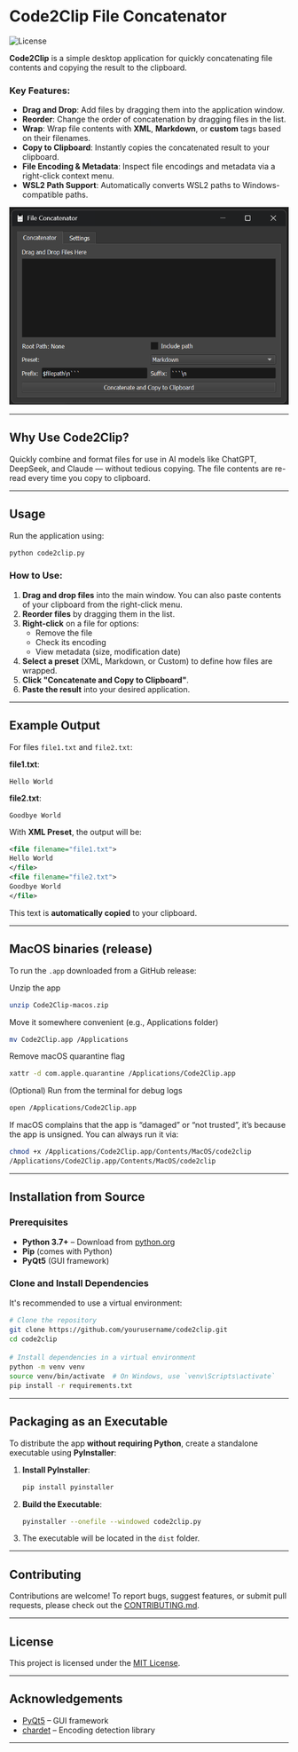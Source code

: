 # Code2Clip File Concatenator

![License](https://img.shields.io/badge/license-MIT-blue.svg)

**Code2Clip** is a simple desktop application for quickly concatenating file contents and copying the result to the clipboard.

### Key Features:
- **Drag and Drop**: Add files by dragging them into the application window.
- **Reorder**: Change the order of concatenation by dragging files in the list.
- **Wrap**: Wrap file contents with **XML**, **Markdown**, or **custom** tags based on their filenames.
- **Copy to Clipboard**: Instantly copies the concatenated result to your clipboard.
- **File Encoding & Metadata**: Inspect file encodings and metadata via a right-click context menu.
- **WSL2 Path Support**: Automatically converts WSL2 paths to Windows-compatible paths.

![Code2Clip Main Window](assets/screenshot.png)

---

## Why Use Code2Clip?

Quickly combine and format files for use in AI models like ChatGPT, DeepSeek, and Claude — without tedious copying. The file contents are re-read every time you copy to clipboard.

---

## Usage

Run the application using:

```bash
python code2clip.py
```

### **How to Use:**
1. **Drag and drop files** into the main window. You can also paste contents of your clipboard from the right-click menu.
2. **Reorder files** by dragging them in the list.
3. **Right-click** on a file for options:
   - Remove the file
   - Check its encoding
   - View metadata (size, modification date)
4. **Select a preset** (XML, Markdown, or Custom) to define how files are wrapped.
5. **Click "Concatenate and Copy to Clipboard"**.
6. **Paste the result** into your desired application.

---

## Example Output

For files `file1.txt` and `file2.txt`:

**file1.txt**:
```
Hello World
```

**file2.txt**:
```
Goodbye World
```

With **XML Preset**, the output will be:

```xml
<file filename="file1.txt">
Hello World
</file>
<file filename="file2.txt">
Goodbye World
</file>
```

This text is **automatically copied** to your clipboard.

---

## MacOS binaries (release)

To run the `.app` downloaded from a GitHub release:

Unzip the app
```bash
unzip Code2Clip-macos.zip
```
Move it somewhere convenient (e.g., Applications folder)
```bash
mv Code2Clip.app /Applications
```
Remove macOS quarantine flag
```bash
xattr -d com.apple.quarantine /Applications/Code2Clip.app
```
(Optional) Run from the terminal for debug logs
```bash
open /Applications/Code2Clip.app
```
If macOS complains that the app is “damaged” or “not trusted”, it’s because the app is unsigned. You can always run it via:
```bash
chmod +x /Applications/Code2Clip.app/Contents/MacOS/code2clip
/Applications/Code2Clip.app/Contents/MacOS/code2clip
```

---

## Installation from Source

### **Prerequisites**
- **Python 3.7+** – Download from [python.org](https://www.python.org/downloads/)
- **Pip** (comes with Python)
- **PyQt5** (GUI framework)

### **Clone and Install Dependencies**
It's recommended to use a virtual environment:

```bash
# Clone the repository
git clone https://github.com/yourusername/code2clip.git
cd code2clip

# Install dependencies in a virtual environment
python -m venv venv
source venv/bin/activate  # On Windows, use `venv\Scripts\activate`
pip install -r requirements.txt
```

---

## Packaging as an Executable

To distribute the app **without requiring Python**, create a standalone executable using **PyInstaller**:

1. **Install PyInstaller**:
   ```bash
   pip install pyinstaller
   ```

2. **Build the Executable**:
   ```bash
   pyinstaller --onefile --windowed code2clip.py
   ```

3. The executable will be located in the `dist` folder.

---

## Contributing

Contributions are welcome! To report bugs, suggest features, or submit pull requests, please check out the [CONTRIBUTING.md](CONTRIBUTING.md).

---

## License

This project is licensed under the [MIT License](LICENSE).

---

## Acknowledgements

- [PyQt5](https://www.riverbankcomputing.com/software/pyqt/intro/) – GUI framework
- [chardet](https://github.com/chardet/chardet) – Encoding detection library

---

